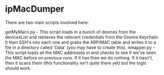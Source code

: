 # ipMacDumper

There are two main scripts involved here:

getMyMacs.py - This script loads in a bunch of devices from the devicesList and retrieves the relevant credentials from the Gnome Keychain.  It then SSH's into each one and grabs the ARP/MAC table and writes it to a file in a directory called 'Data' (you may have to create this).
nmapper.py - This script loads all the MAC addresses in and checks to see if we've seen the MAC before on previous runs.  If it has then we do nothing.  If it hasn't, then it scans them (this functionality isn't quite there yet) but the logic should work.
